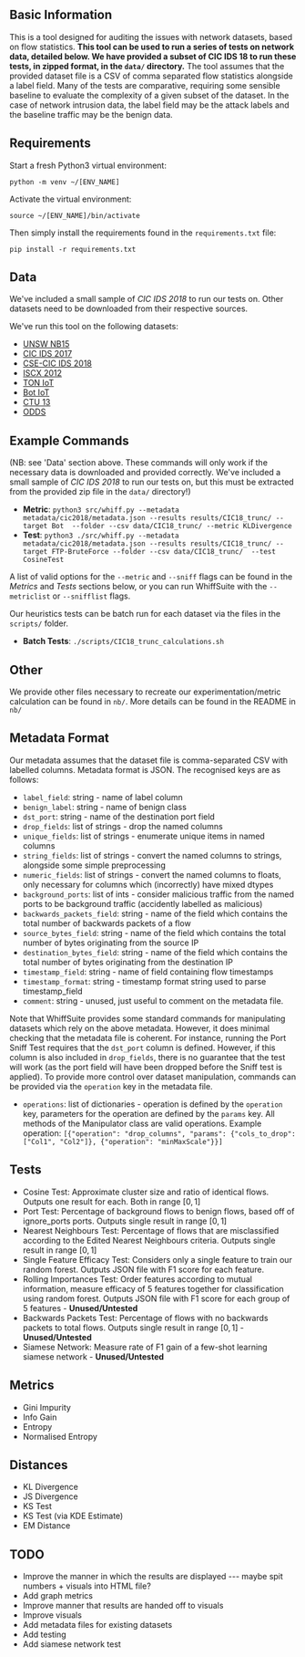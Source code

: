 ## Basic Information

This is a tool designed for auditing the issues with network datasets, based on flow statistics. **This tool can be used to run a series of tests on network data, detailed below. We have provided a subset of CIC IDS 18 to run these tests, in zipped format, in the `data/` directory.** The tool assumes that the provided dataset file is a CSV of comma separated flow statistics alongside a label field. Many of the tests are comparative, requiring some sensible baseline to evaluate the complexity of a given subset of the dataset. In the case of network intrusion data, the label field may be the attack labels and the baseline traffic may be the benign data.

## Requirements

Start a fresh Python3 virtual environment:

`python -m venv ~/[ENV_NAME]`

Activate the virtual environment:

`source ~/[ENV_NAME]/bin/activate`

Then simply install the requirements found in the `requirements.txt` file:

`pip install -r requirements.txt`

## Data

We've included a small sample of *CIC IDS 2018* to run our tests on. Other datasets need to be downloaded from their respective sources.

We've run this tool on the following datasets:

- [UNSW NB15](https://research.unsw.edu.au/projects/unsw-nb15-dataset)
- [CIC IDS 2017](https://www.unb.ca/cic/datasets/ids-2017.html)
- [CSE-CIC IDS 2018](https://www.unb.ca/cic/datasets/ids-2018.html)
- [ISCX 2012](https://www.unb.ca/cic/datasets/ids.html)
- [TON IoT](https://research.unsw.edu.au/projects/toniot-datasets)
- [Bot IoT](https://research.unsw.edu.au/projects/bot-iot-dataset)
- [CTU 13](https://www.stratosphereips.org/datasets-ctu13)
- [ODDS](https://odds.cs.stonybrook.edu/)


## Example Commands

(NB: see 'Data' section above. These commands will only work if the necessary data is downloaded and provided correctly. We've included a small sample of *CIC IDS 2018* to run our tests on, but this must be extracted from the provided zip file in the `data/` directory!)

- **Metric**: `python3 src/whiff.py --metadata metadata/cic2018/metadata.json --results results/CIC18_trunc/ --target Bot  --folder --csv data/CIC18_trunc/ --metric KLDivergence`
- **Test**: `python3 ./src/whiff.py --metadata metadata/cic2018/metadata.json --results results/CIC18_trunc/ --target FTP-BruteForce --folder --csv data/CIC18_trunc/  --test CosineTest`

A list of valid options for the `--metric` and `--sniff` flags can be found in the *Metrics* and *Tests* sections below, or you can run WhiffSuite with the `--metriclist` or `--snifflist` flags. 

Our heuristics tests can be batch run for each dataset via the files in the `scripts/` folder.

- **Batch Tests**: `./scripts/CIC18_trunc_calculations.sh`

## Other

We provide other files necessary to recreate our experimentation/metric calculation can be found in `nb/`. More details can be found in the README in `nb/`

## Metadata Format

Our metadata assumes that the dataset file is comma-separated CSV with labelled columns. Metadata format is JSON. The recognised keys are as follows:

* `label_field`: string - name of label column
* `benign_label`: string - name of benign class
* `dst_port`: string - name of the destination port field
* `drop_fields`: list of strings - drop the named columns
* `unique_fields`: list of strings - enumerate unique items in named columns
* `string_fields`: list of strings - convert the named columns to strings, alongside some simple preprocessing
* `numeric_fields`: list of strings - convert the named columns to floats, only necessary for columns which (incorrectly) have mixed dtypes
* `background_ports`: list of ints - consider malicious traffic from the named ports to be background traffic (accidently labelled as malicious)
* `backwards_packets_field`: string - name of the field which contains the total number of backwards packets of a flow
* `source_bytes_field`: string - name of the field which contains the total number of bytes originating from the source IP
* `destination_bytes_field`: string - name of the field which contains the total number of bytes originating from the destination IP
* `timestamp_field`: string - name of field containing flow timestamps
* `timestamp_format`: string - timestamp format string used to parse timestamp_field
* `comment`: string - unused, just useful to comment on the metadata file.


Note that WhiffSuite provides some standard commands for manipulating datasets which rely on the above metadata. However, it does minimal checking that the metadata file is coherent. For instance, running the Port Sniff Test requires that the `dst_port` column is defined. However, if this column is also included in `drop_fields`, there is no guarantee that the test will work (as the port field will have been dropped before the Sniff test is applied). To provide more control over dataset manipulation, commands can be provided via the `operation` key in the metadata file.

* `operations`: list of dictionaries - operation is defined by the `operation` key, parameters for the operation are defined by the `params` key. All methods of the Manipulator class are valid operations. Example operation: `[{"operation": "drop_columns", "params": {"cols_to_drop": ["Col1", "Col2"]}, {"operation": "minMaxScale"}}]`



## Tests

* Cosine Test: Approximate cluster size and ratio of identical flows. Outputs one result for each. Both in range $[0,1]$
* Port Test: Percentage of background flows to benign flows, based off of ignore_ports ports. Outputs single result in range $[0,1]$
* Nearest Neighbours Test: Percentage of flows that are misclassified according to the Edited Nearest Neighbours criteria. Outputs single result in range $[0,1]$
* Single Feature Efficacy Test: Considers only a single feature to train our random forest. Outputs JSON file with F1 score for each feature.
* Rolling Importances Test: Order features according to mutual information, measure efficacy of 5 features together for classification using random forest. Outputs JSON file with F1 score for each group of 5 features - **Unused/Untested**
* Backwards Packets Test: Percentage of flows with no backwards packets to total flows. Outputs single result in range $[0,1]$ - **Unused/Untested**
* Siamese Network: Measure rate of F1 gain of a few-shot learning siamese network - **Unused/Untested**

## Metrics

* Gini Impurity
* Info Gain
* Entropy
* Normalised Entropy

## Distances

* KL Divergence
* JS Divergence
* KS Test
* KS Test (via KDE Estimate)
* EM Distance


## TODO

* Improve the manner in which the results are displayed --- maybe spit numbers + visuals into HTML file?
* Add graph metrics
* Improve manner that results are handed off to visuals
* Improve visuals
* Add metadata files for existing datasets
* Add testing
* Add siamese network test
